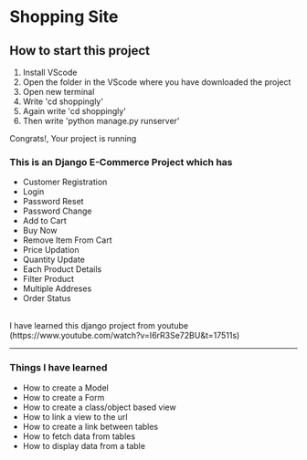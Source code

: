 <h1> Shopping Site </h1>
<div><h2> How to start this project</h2>
<ol>
  <li>Install VScode</li>
  <li>Open the folder in the VScode where you have downloaded the project</li>
  <li>Open new terminal</li>
  <li>Write 'cd shoppingly'</li>
  <li>Again write 'cd shoppingly'</li>
  <li>Then write 'python manage.py runserver'</li>
</ol>
  <p> Congrats!, Your project is running</p>
</div>
<div> <h3>This is an Django E-Commerce Project which has </h3> <ul>
  <li>Customer Registration</li>
  <li>Login</li>
  <li>Password Reset</li>
  <li>Password Change</li>
  <li>Add to Cart</li>
  <li>Buy Now</li>
  <li>Remove Item From Cart</li>
  <li>Price Updation</li>
  <li>Quantity Update</li>
  <li>Each Product Details</li>
  <li>Filter Product</li>
  <li>Multiple Addreses</li>
  <li>Order Status</li>
</ul>
</div>
<br>
<div> I have learned this django project from youtube (https://www.youtube.com/watch?v=I6rR3Se72BU&t=17511s) </div>
<hr>
<div> <h3>Things I have learned </h3><ul>
  <li>How to create a Model</li>
  <li>How to create a Form</li>
  <li>How to create a class/object based view</li>
  <li>How to link a view to the url</li>
  <li>How to create a link between tables</li>
  <li>How to fetch data from tables</li>
  <li>How to display data from a table</li>
</ul>
</div>

